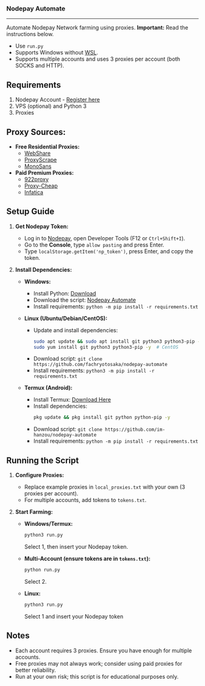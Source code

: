 ### Nodepay Automate
<hr>

Automate Nodepay Network farming using proxies. **Important:** Read the instructions below.

- Use `run.py` 
- Supports Windows without [WSL](https://learn.microsoft.com/en-us/windows/wsl/install).
- Supports multiple accounts and uses 3 proxies per account (both SOCKS and HTTP).

## Requirements
1. Nodepay Account - [Register here](https://app.nodepay.ai/register?ref=FywftYq1yFb66N7)
2. VPS (optional) and Python 3
3. Proxies

## Proxy Sources:
- **Free Residential Proxies:**
  - [WebShare](https://www.webshare.io/?referral_code=p7k7whpdu2jg)
  - [ProxyScrape](https://proxyscrape.com/?ref=odk1mmj)
  - [MonoSans](https://github.com/monosans/proxy-list)
- **Paid Premium Proxies:**
  - [922proxy](https://www.922proxy.com/register?inviter_code=d03d4fed)
  - [Proxy-Cheap](https://app.proxy-cheap.com/r/JysUiH)
  - [Infatica](https://dashboard.infatica.io/aff.php?aff=544)

## Setup Guide

1. **Get Nodepay Token:**
   - Log in to [Nodepay](https://app.nodepay.ai/register?ref=FywftYq1yFb66N7), open Developer Tools (F12 or `Ctrl+Shift+I`).
   - Go to the **Console**, type `allow pasting` and press Enter.
   - Type `localStorage.getItem('np_token')`, press Enter, and copy the token.

2. **Install Dependencies:**

   - **Windows:**
     - Install Python: [Download](https://www.python.org/downloads/)
     - Download the script: [Nodepay Automate](https://github.com/fachryotosaka/nodepay-automate/archive/refs/heads/main.zip)
     - Install requirements: `python -m pip install -r requirements.txt`

   - **Linux (Ubuntu/Debian/CentOS):**
     - Update and install dependencies:
       ```bash
       sudo apt update && sudo apt install git python3 python3-pip -y   # Ubuntu/Debian
       sudo yum install git python3 python3-pip -y  # CentOS
       ```
     - Download script: `git clone https://github.com/fachryotosaka/nodepay-automate`
     - Install requirements: `python3 -m pip install -r requirements.txt`

   - **Termux (Android):**
     - Install Termux: [Download Here](https://f-droid.org/repo/com.termux_1020.apk)
     - Install dependencies:
       ```bash
       pkg update && pkg install git python python-pip -y
       ```
     - Download script: `git clone https://github.com/im-hanzou/nodepay-automate`
     - Install requirements: `python -m pip install -r requirements.txt`

## Running the Script

1. **Configure Proxies:**
   - Replace example proxies in `local_proxies.txt` with your own (3 proxies per account).
   - For multiple accounts, add tokens to `tokens.txt`.

2. **Start Farming:**

   - **Windows/Termux:**
     ```bash
     python3 run.py
     ```
     Select 1, then insert your Nodepay token.

   - **Multi-Account (ensure tokens are in `tokens.txt`):**
     ```bash
     python run.py
     ```
     Select 2.

   - **Linux:**
     ```bash
     python3 run.py
     ```
     Select 1 and insert your Nodepay token

## Notes
- Each account requires 3 proxies. Ensure you have enough for multiple accounts.
- Free proxies may not always work; consider using paid proxies for better reliability.
- Run at your own risk; this script is for educational purposes only.

